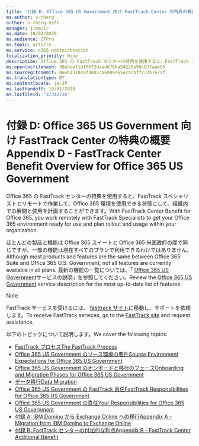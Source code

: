 ```yaml
---
title: '付録 D: Office 365 US Government 向け FastTrack Center の特典の概要'
ms.author: v-rberg
author: v-rberg-msft
manager: jimmuir
ms.date: 10/02/2019
ms.audience: ITPro
ms.topic: article
ms.service: o365-administration
localization_priority: None
description: Office 365 の FastTrack センターの特典を使用すると、FastTrack スペシャリストとリモートで作業して、Office 365 環境を使用できる状態にして、組織内での展開と使用を計画することができます。
ms.openlocfilehash: 38ebcef1d10b72daede766a54220a90c837aae65
ms.sourcegitcommit: 06eb1378c0f3601ca6909765ecacbff23db7e71f
ms.translationtype: MT
ms.contentlocale: ja-JP
ms.lasthandoff: 10/01/2019
ms.locfileid: "37342716"
---
```

# <a name="appendix-d---fasttrack-center-benefit-overview-for-office-365-us-government"></a><span data-ttu-id="02888-103">付録 D: Office 365 US Government 向け FastTrack Center の特典の概要</span><span class="sxs-lookup"><span data-stu-id="02888-103">Appendix D - FastTrack Center Benefit Overview for Office 365 US Government</span></span>

<span data-ttu-id="02888-104">Office 365 の FastTrack センターの特典を使用すると、FastTrack スペシャリストとリモートで作業して、Office 365 環境を使用できる状態にして、組織内での展開と使用を計画することができます。</span><span class="sxs-lookup"><span data-stu-id="02888-104">With FastTrack Center Benefit for Office 365, you work remotely with FastTrack Specialists to get your Office 365 environment ready for use and plan rollout and usage within your organization.</span></span> 
  
<span data-ttu-id="02888-105">ほとんどの製品と機能は Office 365 スイートと Office 365 米国政府の間で同じですが、一部の機能は現在すべてのプランで利用できるわけではありません。</span><span class="sxs-lookup"><span data-stu-id="02888-105">Although most products and features are the same between Office 365 Suite and Office 365 U.S. Government, not all features are currently available in all plans.</span></span> <span data-ttu-id="02888-106">最新の機能の一覧については、「 [Office 365 US Government](https://aka.ms/aboutgovcloud)サービスの説明」を参照してください。</span><span class="sxs-lookup"><span data-stu-id="02888-106">Review the [Office 365 US Government](https://aka.ms/aboutgovcloud) service description for the most up-to-date list of features.</span></span>

> [!NOTE]
> <span data-ttu-id="02888-107">FastTrack サービスを受けるには、 [fasttrack サイト](https://go.microsoft.com/fwlink/?linkid=780698)に移動し、サポートを依頼します。</span><span class="sxs-lookup"><span data-stu-id="02888-107">To receive FastTrack services, go to the [FastTrack site](https://go.microsoft.com/fwlink/?linkid=780698) and request assistance.</span></span>  

<span data-ttu-id="02888-108">以下のトピックについて説明します。</span><span class="sxs-lookup"><span data-stu-id="02888-108">We cover the following topics:</span></span>
- [<span data-ttu-id="02888-109">FastTrack プロセス</span><span class="sxs-lookup"><span data-stu-id="02888-109">The FastTrack Process</span></span>](O365-fasttrack-process.md) 
- [<span data-ttu-id="02888-110">Office 365 US Government のソース環境の要件</span><span class="sxs-lookup"><span data-stu-id="02888-110">Source Environment Expectations for Office 365 US Government</span></span>](US-Gov-appendix-source-environment-expectations.md)   
- [<span data-ttu-id="02888-111">Office 365 US Government のオンボードと移行のフェーズ</span><span class="sxs-lookup"><span data-stu-id="02888-111">Onboarding and Migration Phases for Office 365 US Government</span></span>](US-Gov-appendix-onboarding-and-migration.md)
- [<span data-ttu-id="02888-112">データ移行</span><span class="sxs-lookup"><span data-stu-id="02888-112">Data Migration</span></span>](O365-data-migration.md)    
- [<span data-ttu-id="02888-113">Office 365 US Government の FastTrack 責任</span><span class="sxs-lookup"><span data-stu-id="02888-113">FastTrack Responsibilities for Office 365 US Government</span></span>](US-Gov-appendix-fasttrack-responsibilities.md)   
- [<span data-ttu-id="02888-114">Office 365 US Government の責任</span><span class="sxs-lookup"><span data-stu-id="02888-114">Your Responsibilities for Office 365 US Government</span></span>](US-Gov-appendix-your-responsibilities.md) 
- [<span data-ttu-id="02888-115">付録 A: IBM Domino から Exchange Online への移行</span><span class="sxs-lookup"><span data-stu-id="02888-115">Appendix A - Migration from IBM Domino to Exchange Online</span></span>](O365-from-ibm-domino-to-exchange-online.md)   
- [<span data-ttu-id="02888-116">付録 B: FastTrack センターの付加的な利点</span><span class="sxs-lookup"><span data-stu-id="02888-116">Appendix B - FastTrack Center Additional Benefit</span></span>](O365-fasttrack-additional-benefits.md)



